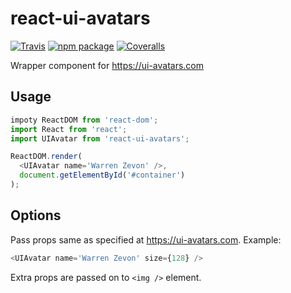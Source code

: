 # react-ui-avatars

[![Travis][build-badge]][build]
[![npm package][npm-badge]][npm]
[![Coveralls][coveralls-badge]][coveralls]

Wrapper component for https://ui-avatars.com

## Usage
```javascript
impoty ReactDOM from 'react-dom';
import React from 'react';
import UIAvatar from 'react-ui-avatars';

ReactDOM.render(
  <UIAvatar name='Warren Zevon' />,
  document.getElementById('#container')
);
```

## Options
Pass props same as  specified at https://ui-avatars.com.
Example:
```javascript
<UIAvatar name='Warren Zevon' size={128} />
```

Extra props are passed on to `<img />` element.

[build-badge]: https://img.shields.io/travis/user/repo/master.png?style=flat-square
[build]: https://travis-ci.org/user/repo

[npm-badge]: https://img.shields.io/npm/v/npm-package.png?style=flat-square
[npm]: https://www.npmjs.org/package/npm-package

[coveralls-badge]: https://img.shields.io/coveralls/user/repo/master.png?style=flat-square
[coveralls]: https://coveralls.io/github/user/repo
